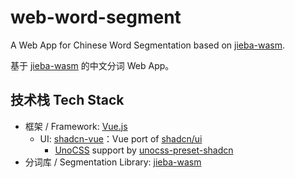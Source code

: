 # web-word-segment

A Web App for Chinese Word Segmentation based on [jieba-wasm](https://github.com/fengkx/jieba-wasm).

基于 [jieba-wasm](https://github.com/fengkx/jieba-wasm) 的中文分词 Web App。

## 技术栈 Tech Stack

* 框架 / Framework: [Vue.js](https://vuejs.org/)
    - UI: [shadcn-vue](https://github.com/unovue/shadcn-vue)：Vue port of [shadcn/ui](https://github.com/shadcn-ui/ui)
        - [UnoCSS](https://unocss.dev/) support by [unocss-preset-shadcn](https://github.com/hyoban/unocss-preset-shadcn)
* 分词库 / Segmentation Library: [jieba-wasm](https://github.com/fengkx/jieba-wasm)
